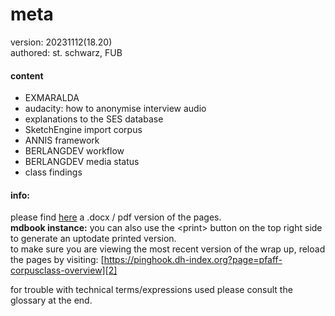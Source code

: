 # meta
version: 20231112(18.20)   
authored: st. schwarz, FUB
#### content
- EXMARALDA
- audacity: how to anonymise interview audio
- explanations to the SES database
- SketchEngine import corpus
- ANNIS framework
- BERLANGDEV workflow
- BERLANGDEV media status
- class findings

#### info:
please find [here][1] a .docx / pdf version of the pages.     
**mdbook instance:** you can also use the \<print\> button on the top right side to generate an uptodate printed version.    
to make sure you are viewing the most recent version of the wrap up, reload the pages by visiting: [https://pinghook.dh-index.org?page=pfaff-corpusclass-overview][2]   

for trouble with technical terms/expressions used please consult the glossary at the end.

[1]:	https://box.fu-berlin.de/s/tJNBadWwD5b3fJM
[2]:	https://pinghook.dh-index.org?page=pfaff-corpusclass-overview